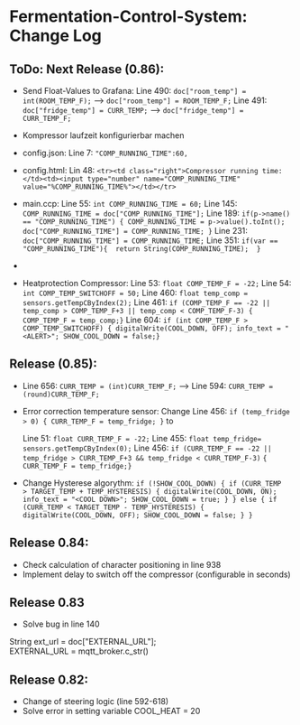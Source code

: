 # Fermentation-Control-System: Change Log


## ToDo: Next Release (0.86):

- Send Float-Values to Grafana:
  Line 490: `doc["room_temp"] = int(ROOM_TEMP_F);` --> `doc["room_temp"] = ROOM_TEMP_F;`
  Line 491: `doc["fridge_temp"] = CURR_TEMP;` --> `doc["fridge_temp"] = CURR_TEMP_F;`

- Kompressor laufzeit konfigurierbar machen
- config.json:
  Line 7: `"COMP_RUNNING_TIME":60,`

- config.html:
  Lin 48: `<tr><td class="right">Compressor running time:</td><td><input type="number" name="COMP_RUNNING_TIME" value="%COMP_RUNNING_TIME%"></td></tr>`
  
- main.ccp:
  Line 55:   `int COMP_RUNNING_TIME = 60;`
  Line 145:  `COMP_RUNNING_TIME = doc["COMP_RUNNING_TIME"];`
  Line 189:  `if(p->name() == "COMP_RUNNING_TIME") {
                COMP_RUNNING_TIME = p->value().toInt();
                doc["COMP_RUNNING_TIME"] = COMP_RUNNING_TIME;
            }`
  Line 231: `doc["COMP_RUNNING_TIME"] = COMP_RUNNING_TIME;`
  Line 351: `if(var == "COMP_RUNNING_TIME"){  return String(COMP_RUNNING_TIME);  }`
-  
  



- Heatprotection Compressor:
    Line  53: `float COMP_TEMP_F = -22;`
    Line  54: `int COMP_TEMP_SWITCHOFF = 50;`
    Line 460: `float temp_comp = sensors.getTempCByIndex(2);`
    Line 461: `if (COMP_TEMP_F == -22 || temp_comp > COMP_TEMP_F+3 || temp_comp < COMP_TEMP_F-3)
                  { COMP_TEMP_F = temp_comp;}`
    Line 604: `if (int COMP_TEMP_F > COMP_TEMP_SWITCHOFF)
                  { digitalWrite(COOL_DOWN, OFF);
                    info_text = "<ALERT>";
                    SHOW_COOL_DOWN = false;}`


## Release (0.85):
- Line 656: `CURR_TEMP = (int)CURR_TEMP_F;` --> Line 594: `CURR_TEMP = (round)CURR_TEMP_F;`
- Error correction temperature sensor:
  Change Line 456: `if (temp_fridge > 0) { CURR_TEMP_F = temp_fridge; }` to

  Line  51: `float CURR_TEMP_F = -22;`
  Line 455: `float temp_fridge= sensors.getTempCByIndex(0);`
  Line 456: `if (CURR_TEMP_F == -22 || temp_fridge > CURR_TEMP_F+3 && temp_fridge < CURR_TEMP_F-3)`
                  `{ CURR_TEMP_F = temp_fridge;}`

- Change Hysterese algorythm:
  `if (!SHOW_COOL_DOWN) {
        if (CURR_TEMP  > TARGET_TEMP + TEMP_HYSTERESIS) {
            digitalWrite(COOL_DOWN, ON);
            info_text = "<COOL DOWN>";
            SHOW_COOL_DOWN = true;
        }
    } else {
        if (CURR_TEMP < TARGET_TEMP - TEMP_HYSTERESIS) {
             digitalWrite(COOL_DOWN, OFF);
             SHOW_COOL_DOWN = false;
        }
    }`

## Release 0.84:
- Check calculation of character positioning in line 938
- Implement delay to switch off the compressor (configurable in seconds)

## Release 0.83
- Solve bug in line 140

String ext_url = doc["EXTERNAL_URL"];     
EXTERNAL_URL = mqtt_broker.c_str()

## Release 0.82:
- Change of steering logic (line 592-618)
- Solve error in setting variable COOL_HEAT = 20
